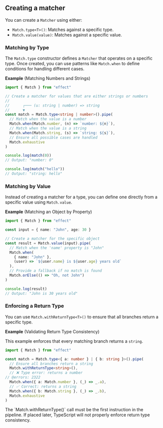 ## Creating a matcher

You can create a `Matcher` using either:

- `Match.type<T>()`: Matches against a specific type.
- `Match.value(value)`: Matches against a specific value.

### Matching by Type

The `Match.type` constructor defines a `Matcher` that operates on a specific type. Once created, you can use patterns like `Match.when` to define conditions for handling different cases.

**Example** (Matching Numbers and Strings)

```ts twoslash
import { Match } from "effect"

// Create a matcher for values that are either strings or numbers
//
//      ┌─── (u: string | number) => string
//      ▼
const match = Match.type<string | number>().pipe(
  // Match when the value is a number
  Match.when(Match.number, (n) => `number: ${n}`),
  // Match when the value is a string
  Match.when(Match.string, (s) => `string: ${s}`),
  // Ensure all possible cases are handled
  Match.exhaustive
)

console.log(match(0))
// Output: "number: 0"

console.log(match("hello"))
// Output: "string: hello"
```

### Matching by Value

Instead of creating a matcher for a type, you can define one directly from a specific value using `Match.value`.

**Example** (Matching an Object by Property)

```ts twoslash
import { Match } from "effect"

const input = { name: "John", age: 30 }

// Create a matcher for the specific object
const result = Match.value(input).pipe(
  // Match when the 'name' property is "John"
  Match.when(
    { name: "John" },
    (user) => `${user.name} is ${user.age} years old`
  ),
  // Provide a fallback if no match is found
  Match.orElse(() => "Oh, not John")
)

console.log(result)
// Output: "John is 30 years old"
```

### Enforcing a Return Type

You can use `Match.withReturnType<T>()` to ensure that all branches return a specific type.

**Example** (Validating Return Type Consistency)

This example enforces that every matching branch returns a `string`.

```ts twoslash
import { Match } from "effect"

const match = Match.type<{ a: number } | { b: string }>().pipe(
  // Ensure all branches return a string
  Match.withReturnType<string>(),
  // ❌ Type error: returns a number
// @errors: 2322
  Match.when({ a: Match.number }, (_) => _.a),
  // ✅ Correct: returns a string
  Match.when({ b: Match.string }, (_) => _.b),
  Match.exhaustive
)
```

<Aside type="note" title="Must Be First in the Pipeline">
  The `Match.withReturnType<T>()` call must be the first instruction in the pipeline.
  If placed later, TypeScript will not properly enforce return type consistency.
</Aside>

